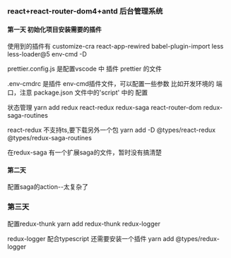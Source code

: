 ### react+react-router-dom4+antd 后台管理系统

#### 第一天 初始化项目安装需要的插件

使用到的插件有 customize-cra react-app-rewired babel-plugin-import less less-loader@5 env-cmd -D

prettier.config.js 是配置vscode 中 插件 prettier 的文件

.env-cmdrc 是插件 env-cmd插件文件，可以配置一些参数 比如开发环境的 端口，注意 package.json 文件中的'script' 中的 配置

状态管理  yarn add redux react-redux redux-saga react-router-dom redux-saga-routines

react-redux 不支持ts,要下载另外一个包 yarn add -D @types/react-redux @types/redux-saga-routines

在redux-saga 有一个扩展saga的文件，暂时没有搞清楚

#### 第二天
配置saga的action--太复杂了

### 第三天
配置redux-thunk 
yarn add redux-thunk redux-logger

redux-logger 配合typescript 还需要安装一个插件
yarn add  @types/redux-logger